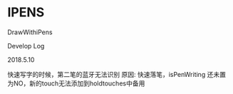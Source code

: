 # IPENS
DrawWithiPens

Develop Log

2018.5.10  

快速写字的时候，第二笔的蓝牙无法识别
原因: 快速落笔，isPenWriting 还未置为NO，新的touch无法添加到holdtouches中备用
